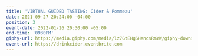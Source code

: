 ```yaml
---
title: 'VIRTUAL GUIDED TASTING: Cider & Pommeau'
date: 2021-09-27 20:24:00 -04:00
position: 3
event-date: 2022-01-26 20:30:00 -05:00
end-time: '0930PM'
giphy-url: https://media.giphy.com/media/lz7GtEHgSHencsRmYW/giphy-downsized-large.gif
event-url: https://drinkcider.eventbrite.com
---
```


